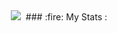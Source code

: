 <div id="header" align="center">
  <img src="https://media.giphy.com/media/1sgetPM00wWqJpVUTl/giphy.gif"/>
  <img src="https://komarev.com/ghpvc/?ZanderCeunen&style=flat-square&color=blue" alt=""/>
  ### :fire: My Stats :
</div>

